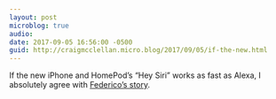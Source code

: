 ```yaml
---
layout: post
microblog: true
audio: 
date: 2017-09-05 16:56:00 -0500
guid: http://craigmcclellan.micro.blog/2017/09/05/if-the-new.html
---
```

If the new iPhone and HomePod’s “Hey Siri” works as fast as Alexa, I absolutely agree with [Federico’s story](https://overcast.fm/+CHZ9PXucA/1:04:51). 

